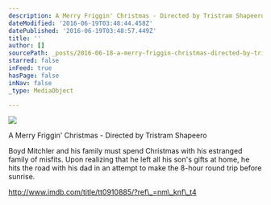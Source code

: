 ```yaml
---
description: A Merry Friggin' Christmas - Directed by Tristram Shapeero
dateModified: '2016-06-19T03:48:44.458Z'
datePublished: '2016-06-19T03:48:57.449Z'
title: ''
author: []
sourcePath: _posts/2016-06-18-a-merry-friggin-christmas-directed-by-tristram-shapeero.md
starred: false
inFeed: true
hasPage: false
inNav: false
_type: MediaObject

---
```

![](https://the-grid-user-content.s3-us-west-2.amazonaws.com/3523276c-a101-4889-8d4c-e11c7d9e9ef5.jpg)

A Merry Friggin' Christmas - Directed by Tristram Shapeero

Boyd Mitchler and his family must spend Christmas with his estranged family of misfits. Upon realizing that he left all his son's gifts at home, he hits the road with his dad in an attempt to make the 8-hour round trip before sunrise.

http://www.imdb.com/title/tt0910885/?ref\_=nm\_knf\_t4